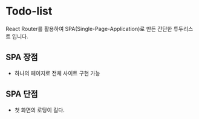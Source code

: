 # Todo-list

React Router를 활용하여 SPA(Single-Page-Application)로 만든 간단한 투두리스트 입니다.

## SPA 장점
<ul>
  <li> 하나의 페이지로 전체 사이트 구현 가능 </li>
</ul>

## SPA 단점
<ul>
  <li> 첫 화면의 로딩이 길다. </li>
</ul>

